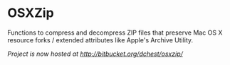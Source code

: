 OSXZip
======

Functions to compress and decompress ZIP files that preserve Mac OS X resource forks / extended attributes like Apple's Archive Utility.

*Project is now hosted at http://bitbucket.org/dchest/osxzip/* 
